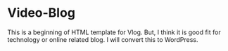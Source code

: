# Video-Blog
This is a beginning of HTML template for Vlog. But, I think it is good fit for technology or online related blog. I will convert this to WordPress.
